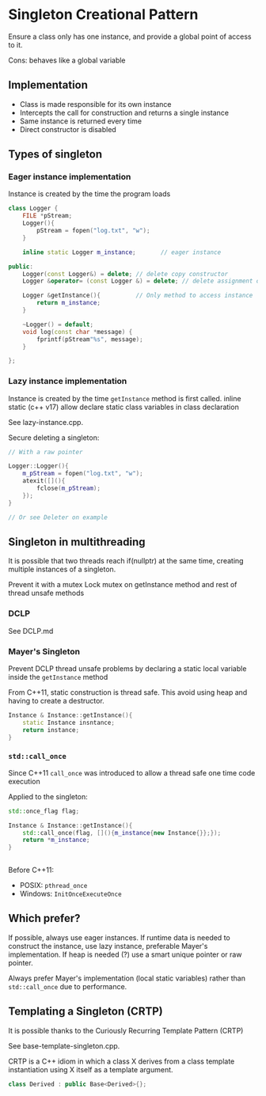 # Singleton Creational Pattern

Ensure a class  only has one instance, and provide a global point of access to it.

Cons: behaves like a global variable


## Implementation

- Class is made responsible for its own instance
- Intercepts the call for construction and returns a single instance
- Same instance is returned every time
- Direct constructor is disabled

## Types of singleton

### Eager instance implementation

Instance is created by the time the program loads

```cpp
class Logger {
    FILE *pStream;
    Logger(){
        pStream = fopen("log.txt", "w");
    }

    inline static Logger m_instance;       // eager instance

public:
    Logger(const Logger&) = delete; // delete copy constructor
    Logger &operator= (const Logger &) = delete; // delete assignment operator

    Logger &getInstance(){          // Only method to access instance
        return m_instance;
    }

    ~Logger() = default;
    void log(const char *message) {
        fprintf(pStream"%s", message);
    }

};
```

### Lazy instance implementation

Instance is created by the time `getInstance` method is first called.
inline static (c++ v17) allow declare static class variables in class declaration

See lazy-instance.cpp.
 
Secure deleting a singleton:
```cpp
// With a raw pointer 

Logger::Logger(){
    m_pStream = fopen("log.txt", "w");
    atexit([](){
        fclose(m_pStream);
    });
}

// Or see Deleter on example
```

## Singleton in multithreading

It is possible that two threads reach if(nullptr) at the same time, creating multiple instances of a singleton.

Prevent it with a mutex
Lock mutex on getInstance method and rest of thread unsafe methods

### DCLP

See DCLP.md

### Mayer's Singleton

Prevent DCLP thread unsafe problems by declaring a static local variable inside the `getInstance` method

From C++11, static construction is thread safe.
This avoid using heap and having to create a destructor. 

```cpp
Instance & Instance::getInstance(){
    static Instance insntance;
    return instance;
}
```

### `std::call_once`

Since C++11 `call_once` was introduced to allow a thread safe one time code execution

Applied to the singleton:

```cpp
std::once_flag flag;

Instance & Instance::getInstance(){
    std::call_once(flag, [](){m_instance{new Instance{}};});
    return *m_instance;
}
 
```

Before C++11:
- POSIX: `pthread_once`
- Windows: `InitOnceExecuteOnce`


## Which prefer?

If possible, always use eager instances.
If runtime data is needed to construct the instance, use lazy instance, preferable Mayer's implementation.
If heap is needed (?) use a smart unique pointer or raw pointer.

Always prefer Mayer's implementation (local static variables) rather than `std::call_once` due to performance.


## Templating a Singleton (CRTP)

It is possible thanks to the Curiously Recurring Template Pattern (CRTP)

See base-template-singleton.cpp.

CRTP is a C++ idiom in which a class X derives from a class template instantiation using X itself as a template argument.

```cpp
class Derived : public Base<Derived>{};
```
